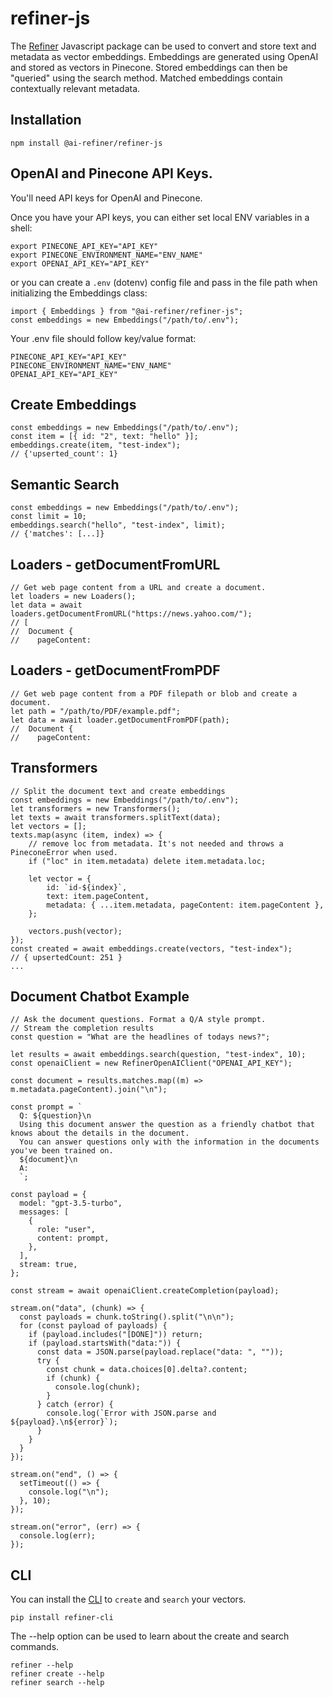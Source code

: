 # refiner-js

The [Refiner](https://www.npmjs.com/package/@ai-refiner/refiner-js) Javascript package can be used to convert and store text and metadata as vector embeddings. Embeddings are generated using OpenAI and stored as vectors in Pinecone. Stored embeddings can then be "queried" using the search method. Matched embeddings contain contextually relevant metadata.

## Installation

```shell
npm install @ai-refiner/refiner-js
```

## OpenAI and Pinecone API Keys.

You'll need API keys for OpenAI and Pinecone.

Once you have your API keys, you can either set local ENV variables in a shell:

```shell
export PINECONE_API_KEY="API_KEY"
export PINECONE_ENVIRONMENT_NAME="ENV_NAME"
export OPENAI_API_KEY="API_KEY"
```

or you can create a `.env` (dotenv) config file and pass in the file path when initializing the Embeddings class:

```node
import { Embeddings } from "@ai-refiner/refiner-js";
const embeddings = new Embeddings("/path/to/.env");
```

Your .env file should follow key/value format:

```shell
PINECONE_API_KEY="API_KEY"
PINECONE_ENVIRONMENT_NAME="ENV_NAME"
OPENAI_API_KEY="API_KEY"
```

## Create Embeddings

```node
const embeddings = new Embeddings("/path/to/.env");
const item = [{ id: "2", text: "hello" }];
embeddings.create(item, "test-index");
// {'upserted_count': 1}
```

## Semantic Search

```node
const embeddings = new Embeddings("/path/to/.env");
const limit = 10;
embeddings.search("hello", "test-index", limit);
// {'matches': [...]}
```

## Loaders - getDocumentFromURL

```node
// Get web page content from a URL and create a document.
let loaders = new Loaders();
let data = await loaders.getDocumentFromURL("https://news.yahoo.com/");
// [
//  Document {
//    pageContent:
```

## Loaders - getDocumentFromPDF

```node
// Get web page content from a PDF filepath or blob and create a document.
let path = "/path/to/PDF/example.pdf";
let data = await loader.getDocumentFromPDF(path);
//  Document {
//    pageContent:
```

## Transformers

```node
// Split the document text and create embeddings
const embeddings = new Embeddings("/path/to/.env");
let transformers = new Transformers();
let texts = await transformers.splitText(data);
let vectors = [];
texts.map(async (item, index) => {
    // remove loc from metadata. It's not needed and throws a PineconeError when used.
    if ("loc" in item.metadata) delete item.metadata.loc;

    let vector = {
        id: `id-${index}`,
        text: item.pageContent,
        metadata: { ...item.metadata, pageContent: item.pageContent },
    };

    vectors.push(vector);
});
const created = await embeddings.create(vectors, "test-index");
// { upsertedCount: 251 }
...
```

## Document Chatbot Example

```node
// Ask the document questions. Format a Q/A style prompt.
// Stream the completion results
const question = "What are the headlines of todays news?";

let results = await embeddings.search(question, "test-index", 10);
const openaiClient = new RefinerOpenAIClient("OPENAI_API_KEY");

const document = results.matches.map((m) => m.metadata.pageContent).join("\n");

const prompt = `
  Q: ${question}\n
  Using this document answer the question as a friendly chatbot that knows about the details in the document.
  You can answer questions only with the information in the documents you've been trained on.
  ${document}\n
  A:
  `;

const payload = {
  model: "gpt-3.5-turbo",
  messages: [
    {
      role: "user",
      content: prompt,
    },
  ],
  stream: true,
};

const stream = await openaiClient.createCompletion(payload);

stream.on("data", (chunk) => {
  const payloads = chunk.toString().split("\n\n");
  for (const payload of payloads) {
    if (payload.includes("[DONE]")) return;
    if (payload.startsWith("data:")) {
      const data = JSON.parse(payload.replace("data: ", ""));
      try {
        const chunk = data.choices[0].delta?.content;
        if (chunk) {
          console.log(chunk);
        }
      } catch (error) {
        console.log(`Error with JSON.parse and ${payload}.\n${error}`);
      }
    }
  }
});

stream.on("end", () => {
  setTimeout(() => {
    console.log("\n");
  }, 10);
});

stream.on("error", (err) => {
  console.log(err);
});
```

## CLI

You can install the [CLI](https://pypi.org/project/refiner-cli/) to `create` and `search` your vectors.

```shell
pip install refiner-cli
```

The --help option can be used to learn about the create and search commands.

```shell
refiner --help
refiner create --help
refiner search --help
```
